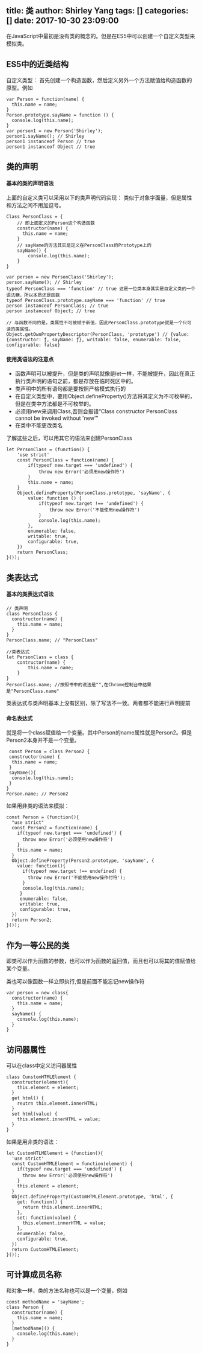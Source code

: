 title: 类
author: Shirley Yang
tags: []
categories: []
date: 2017-10-30 23:09:00
---
在JavaScript中最初是没有类的概念的。但是在ES5中可以创建一个自定义类型来模拟类。

## ES5中的近类结构
自定义类型： 首先创建一个构造函数，然后定义另外一个方法赋值给构造函数的原型。例如

    var Person = function(name) {
      this.name = name;
    }
    Person.prototype.sayName = function () {
      console.log(this.name);
    }
    var person1 = new Person('Shirley');
    person1.sayName(); // Shirley
    person1 instanceof Person // true
    person1 instanceof Object // true
    
## 类的声明
#### 基本的类的声明语法
上面的自定义类可以采用以下的类声明代码实现：
类似于对象字面量，但是属性和方法之间不用加逗号。

    Class PersonClass = {
        // 即上面定义的Person这个构造函数
        constructor(name) {
          this.name = name;
        }
        // sayName的方法其实是定义在PersonClass的Prototype上的
        sayName() {
            console.log(this.name);
        }
    }
    
    var person = new PersonClass('Shirley');
    person.sayName(); // Shirley
    typeof PersonClass === 'function' // true 这是一位类本身其实是自定义类的一个语法糖，所以本质还是函数
    typeof PersonClass.prototype.sayName === 'function' // true
    person instanceof PersonClass; // true
    person instanceof Object; // true
    
    // 与函数不同的是，类属性不可被赋予新值，因此PersonClass.prototype就是一个只可读的类属性。
    Object.getOwnPropertyDescriptor(PersonClass, 'prototype') // {value: {constructor: ƒ, sayName: ƒ}, writable: false, enumerable: false, configurable: false}
    
#### 使用类语法的注意点

* 函数声明可以被提升，但是类的声明就像是let一样，不能被提升，因此在真正执行类声明的语句之前，都是存放在临时死区中的。
* 类声明中的所有语句都是要按照严格模式执行的
* 在自定义类型中，要用Object.defineProperty()方法将其定义为不可枚举的，但是在类中方法都是不可枚举的。
* 必须用new来调用Class,否则会报错“Class constructor PersonClass cannot be invoked without 'new'”
* 在类中不能更改类名

了解这些之后，可以用其它的语法来创建PersonClass

    let PersonClass = (function() {
        'use strict'
        const PersonClass = function(name) {
            if(typeof new.target === 'undefined') {
                throw new Error('必须用new操作符')
            }
            this.name = name;
        }
        Object.defineProperty(PersonClass.prototype, 'sayName', {
            value: function () {
                if(typeof new.target !== 'undefined') {
                    throw new Error('不能使用new操作符')
                }
                console.log(this.name);
            },
            enumerable: false,
            writable: true,
            configurable: true,
        })
        return PersonClass;
    }());
    

## 类表达式

#### 基本的类表达式语法

    // 类声明
    class PersonClass {
      constructor(name) {
        this.name = name;
      }
    }
    PersonClass.name; // "PersonClass"
    
    //类表达式
    let PersonClass = class {
        contructor(name) {
            this.name = name;
        }
    }
    PersonClass.name; //按照书中的说法是"",在Chrome控制台中结果是"PersonClass.name"
类表达式与类声明基本上没有区别，除了写法不一致。两者都不能进行声明提前

#### 命名表达式

就是将一个class赋值给一个变量。其中Person的name属性就是Person2。但是Person2本身并不是一个变量。

     const Person = class Person2 {
     constructor(name) {
      this.name = name;
     }
     sayName(){
      console.log(this.name);
     }
    }
    Person.name; // Person2
如果用非类的语法来模拟：

    const Person = (function(){
      "use strict"
      const Person2 = function(name) {
        if(typeof new.target === 'undefined') {
          throw new Error('必须使用new操作符')
        }
        this.name = name;
      }
      Object.defineProperty(Person2.prototype, 'sayName', {
        value: function(){
          if(typeof new.target !== undefined) {
            throw new Error('不能使用new操作付符');
          }
          console.log(this.name);
         }
         enumerable: false,
         writable: true,
         configurable: true,
      })
      return Person2;
    }());
    
## 作为一等公民的类

即类可以作为函数的参数，也可以作为函数的返回值，而且也可以将其的值赋值给某个变量。

类也可以像函数一样立即执行,但是前面不能忘记new操作符

    var person = new class{
      constructor(name) {
        this.name = name;
      }
      sayName() {
        console.log(this.name);
      }
    }
   
 
## 访问器属性

   可以在class中定义访问器属性
   

    class CunstomHTMLElement {
      constructor(element){
        this.element = element;
      }
      get html() {
        reutrn this.element.innerHTML;
      }
      set html(value) {
        this.element.innerHTML = value;
      }
    }
    
如果是用非类的语法：

    let CustomHTLMElement = (function(){
      'use strict'
      const CustomHTMLElement = function(element) {
        if(typeof new.target === 'undefined') {
          throw new Error('必须使用new操作符')
        }
        this.element = element;
      }
      Object.defineProperty(CustomHTMLElement.prototype, 'html', {
        get: function() {
          return this.element.innerHTML;
        },
        set: function(value) {
          this.element.innerHTML = value;
        },
        enumerable: false,
        configurable: true,
      })
      return CustomHTMLElement;
    }());
    

## 可计算成员名称

和对象一样，类的方法名称也可以是一个变量，例如

    const methodName = 'sayName';
    class Person {
      constructor(name) {
        this.name = name;
      }
      [methodName]() {
        console.log(this.name);
      }
    }